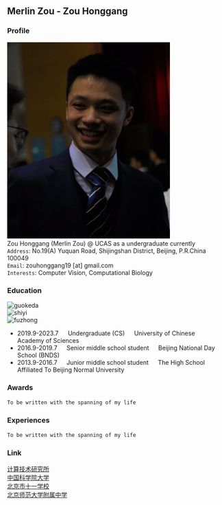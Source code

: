 ## Merlin Zou - Zou Honggang

### Profile
![portrait](https://github.com/Merlin-UCAS/Merlin-UCAS.github.io/blob/main/images/zhaopian.jpg) <br>
Zou Honggang (Merlin Zou) @ UCAS as a undergraduate currently <br>
`Address`: No.19(A) Yuquan Road, Shijingshan District, Beijing, P.R.China 100049 <br>
`Email`: zouhonggang19 [at] gmail.com <br>
`Interests`: Computer Vision, Computational Biology

### Education
![guokeda](https://raw.githubusercontent.com/Merlin-UCAS/Merlin-UCAS.github.io/blob/main/images/guokeda.jpg) <br>
![shiyi](https://raw.githubusercontent.com/Merlin-UCAS/Merlin-UCAS.github.io/blob/main/images/shiyi.jpg) <br>
![fuzhong](https://raw.githubusercontent.com/Merlin-UCAS/Merlin-UCAS.github.io/blob/main/images/fuzhong.jpg) <br>
- 2019.9-2023.7 &emsp; Undergraduate (CS) &emsp; University of Chinese Academy of Sciences
- 2016.9-2019.7 &emsp; Senior middle school student &emsp; Beijing National Day School (BNDS)
- 2013.9-2016.7 &emsp; Junior middle school student &emsp; The High School Affiliated To Beijing Normal University

### Awards
```markdown
To be written with the spanning of my life
```

### Experiences
```markdown
To be written with the spanning of my life
```

### Link
[计算技术研究所](http://www.ict.ac.cn/) <br>
[中国科学院大学](https://www.ucas.ac.cn/) <br>
[北京市十一学校](http://www.bnds.cn/) <br>
[北京师范大学附属中学](https://www.bjsdfz.com/)
